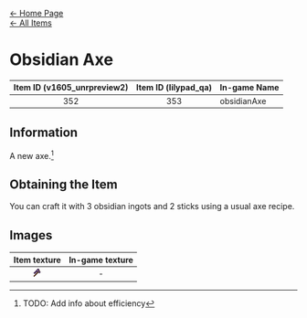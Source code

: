 [← Home Page](../README.md)  
[← All Items](./README.md)

# Obsidian Axe
| Item ID (v1605_unrpreview2) | Item ID (lilypad_qa) | In-game Name |
| :-------------------------: | :------------------: | ------------ |
| 352 | 353 | obsidianAxe |

## Information 
A new axe.[^1]

## Obtaining the Item
You can craft it with 3 obsidian ingots and 2 sticks using a usual axe recipe.

## Images
| Item texture | In-game texture |
| :----------: | :-----------: |
| ![obsidianAxe_16x16](./textures/obsidian_axe.png) | - |

[^1]: TODO: Add info about efficiency
